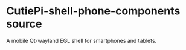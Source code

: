 # CutiePi-shell-phone-components source
A mobile Qt-wayland EGL shell for smartphones and tablets.

